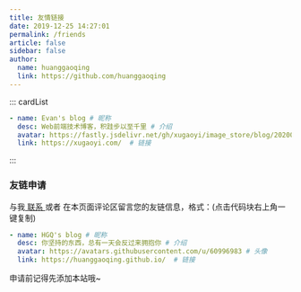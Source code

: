 ```yaml
---
title: 友情链接
date: 2019-12-25 14:27:01
permalink: /friends
article: false
sidebar: false
author:
  name: huanggaoqing
  link: https://github.com/huanggaoqing
---
```


<!--
普通卡片列表容器，可用于友情链接、项目推荐、古诗词展示等。
cardList 后面可跟随一个数字表示每行最多显示多少个，选值范围1~4，默认3。在小屏时会根据屏幕宽度减少每行显示数量。
-->
::: cardList
```yaml
- name: Evan's blog # 昵称
  desc: Web前端技术博客，积跬步以至千里 # 介绍
  avatar: https://fastly.jsdelivr.net/gh/xugaoyi/image_store/blog/20200103123203.jpg # 头像
  link: https://xugaoyi.com/  # 链接
```
:::


### 友链申请

与我[ 联系 ](/about/#联系)或者 在本页面评论区留言您的友链信息，格式：(点击代码块右上角一键复制)


```yaml
- name: HGQ's blog # 昵称
  desc: 你坚持的东西，总有一天会反过来拥抱你 # 介绍
  avatar: https://avatars.githubusercontent.com/u/60996983 # 头像
  link: https://huanggaoqing.github.io/  # 链接
```

申请前记得先添加本站哦~

